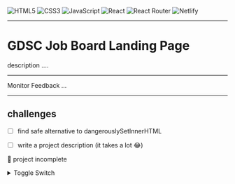 ![HTML5](https://img.shields.io/badge/html5-%23E34F26.svg?style=for-the-badge&logo=html5&logoColor=white)
![CSS3](https://img.shields.io/badge/css3-%231572B6.svg?style=for-the-badge&logo=css3&logoColor=white)
![JavaScript](https://img.shields.io/badge/javascript-%23323330.svg?style=for-the-badge&logo=javascript&logoColor=%23F7DF1E)
![React](https://img.shields.io/badge/react-%2320232a.svg?style=for-the-badge&logo=react&logoColor=%2361DAFB)
![React Router](https://img.shields.io/badge/React_Router-CA4245?style=for-the-badge&logo=react-router&logoColor=white)
![Netlify](https://img.shields.io/badge/netlify-%23000000.svg?style=for-the-badge&logo=netlify&logoColor=#00C7B7)
<!-- ![Styled Components](https://img.shields.io/badge/styled--components-DB7093?style=for-the-badge&logo=styled-components&logoColor=white) -->

--------------------

# GDSC Job Board Landing Page
description ....

--------------------
Monitor Feedback ...
<!--
![monitor-feedback](/relative/monitor-feedback.svg)
![responsive-design](/relative/responsive-9-_-10.svg)
![clean-code](/relative/clean-code-8-_-10.svg)
![final-rate](/relative/rate-a.svg)
-->
--------------------

## challenges 
- [ ] find safe alternative to dangerouslySetInnerHTML
- [ ] write a project description (it takes a lot 😂)


🔴  project incomplete

<details>
    <summary>Toggle Switch</summary>
    Foldable Content[enter image description here][1]
</details>
